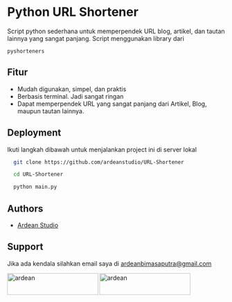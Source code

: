 # Python URL Shortener

Script python sederhana untuk memperpendek URL blog, artikel, dan tautan lainnya yang sangat panjang. Script menggunakan library dari 
```
pyshorteners 
```


## Fitur

- Mudah digunakan, simpel, dan praktis
- Berbasis terminal. Jadi sangat ringan
- Dapat memperpendek URL yang sangat panjang dari Artikel, Blog, maupun tautan lainnya.
## Deployment

Ikuti langkah dibawah untuk menjalankan project ini di server lokal

```bash
  git clone https://github.com/ardeanstudio/URL-Shortener
```
```bash
  cd URL-Shortener
```
```bash
  python main.py
```
## Authors

- [Ardean Studio](https://www.github.com/ardeanstudio)


## Support

Jika ada kendala silahkan email saya di ardeanbimasaputra@gmail.com

<p><a href="https://www.buymeacoffee.com/ardean"> <img align="left" src="https://cdn.buymeacoffee.com/buttons/v2/default-yellow.png" height="50" width="210" alt="ardean" /></a><a href="https://ko-fi.com/ardean"> <img align="left" src="https://cdn.ko-fi.com/cdn/kofi3.png?v=3" height="50" width="210" alt="ardean" /></a></p><br><br>
